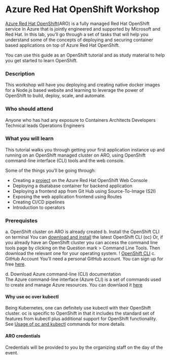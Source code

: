 # Azure Red Hat OpenShift Workshop

[Azure Red Hat OpenShift](https://azure.microsoft.com/en-us/products/openshift/?wt.mc_id=aroworkshop#overview)(ARO) is a fully managed Red Hat OpenShift service in Azure that is jointly engineered and supported by Microsoft and Red Hat. In this lab, you’ll go through a set of tasks that will help you understand some of the concepts of deploying and securing container based applications on top of Azure Red Hat OpenShift.

You can use this guide as an OpenShift tutorial and as study material to help you get started to learn OpenShift.

### Description
This workshop will have you deploying and creating native docker images for a Node.js based website and learning to leverage the power of OpenShift to build, deploy, scale, and automate.

### Who should attend
Anyone who has had any exposure to Containers
Architects
Developers
Technical leads
Operations Engineers

### What you will learn
This tutorial walks you through getting your first application instance up and running on an OpenShift managed cluster on ARO, using OpenShift command-line interface (CLI) tools and the web console.

Some of the things you’ll be going through:

- Creating a [project](https://docs.openshift.com/container-platform/4.11/applications/projects/working-with-projects.html) on the Azure Red Hat OpenShift Web Console
- Deploying a dsatabase container for backend application
- Deploying a frontend app from Git Hub using Source-To-Image (S2I)
- Exposing the web application frontend using Routes
- Creating CI/CD pipelines
- Introduction to operators

### Prerequistes
a. OpenShift cluster on ARO is already created
b. Install the OpenShift CLI on terminal
   You can [download and install](https://docs.openshift.com/container-platform/4.10/cli_reference/openshift_cli/getting-started-cli.html#installing-openshift-cli) the latest OpenShift CLI (oc)
    Or, 
   if you already have an OpenShift cluster you can access the command line tools page by clicking on the Question mark > Command Line Tools. Then download the relevant one for your operating system.
! [OpenShift CLI](../aroworkshop/Images/Prereq-ocli.png)
c. GitHub Account
   You’ll need a personal GitHub account. You can sign up for free [here](https://github.com/). 

d. Download Azure command-line (CLI) documentation   
   The Azure command-line interface (Azure CLI) is a set of commands used to create and manage Azure resources. You can downlaod it [here](https://learn.microsoft.com/en-us/cli/azure/)

#### Why use oc over kubectl
Being Kubernetes, one can definitely use kubectl with their OpenShift cluster. oc is specific to OpenShift in that it includes the standard set of features from kubectl plus additional support for OpenShift functionality. See [Usage of oc and kubectl](https://docs.openshift.com/container-platform/4.11/cli_reference/openshift_cli/usage-oc-kubectl.html) commands for more details

#### ARO credentials 
Credentials will be provided to you by the organizing staff on the day of the event.
